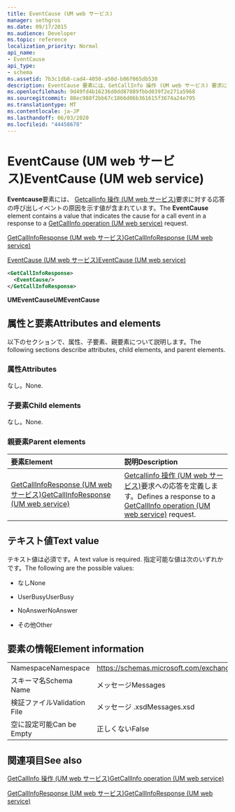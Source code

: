 ```yaml
---
title: EventCause (UM web サービス)
manager: sethgros
ms.date: 09/17/2015
ms.audience: Developer
ms.topic: reference
localization_priority: Normal
api_name:
- EventCause
api_type:
- schema
ms.assetid: 7b3c1db8-cad4-4050-a50d-b06f065db530
description: EventCause 要素には、GetCallInfo 操作 (UM web サービス) 要求に対する応答の呼び出しイベントの原因を示す値が含まれています。
ms.openlocfilehash: 9d49fd4b16236d0dd87889fbbd039f2e271a5968
ms.sourcegitcommit: 88ec988f2bb67c1866d06b361615f3674a24e795
ms.translationtype: MT
ms.contentlocale: ja-JP
ms.lasthandoff: 06/03/2020
ms.locfileid: "44458678"
---
```

# <a name="eventcause-um-web-service"></a><span data-ttu-id="0a9ad-103">EventCause (UM web サービス)</span><span class="sxs-lookup"><span data-stu-id="0a9ad-103">EventCause (UM web service)</span></span>

<span data-ttu-id="0a9ad-104">**Eventcause**要素には、 [Getcallinfo 操作 (UM web サービス)](getcallinfo-operation-um-web-service.md)要求に対する応答の呼び出しイベントの原因を示す値が含まれています。</span><span class="sxs-lookup"><span data-stu-id="0a9ad-104">The **EventCause** element contains a value that indicates the cause for a call event in a response to a [GetCallInfo operation (UM web service)](getcallinfo-operation-um-web-service.md) request.</span></span> 
  
[<span data-ttu-id="0a9ad-105">GetCallInfoResponse (UM web サービス)</span><span class="sxs-lookup"><span data-stu-id="0a9ad-105">GetCallInfoResponse (UM web service)</span></span>](getcallinforesponse-um-web-service.md)
  
[<span data-ttu-id="0a9ad-106">EventCause (UM web サービス)</span><span class="sxs-lookup"><span data-stu-id="0a9ad-106">EventCause (UM web service)</span></span>](eventcause-um-web-service.md)
  
```xml
<GetCallInfoResponse>
  <EventCause/>
</GetCallInfoResponse>
```

 <span data-ttu-id="0a9ad-107">**UMEventCause**</span><span class="sxs-lookup"><span data-stu-id="0a9ad-107">**UMEventCause**</span></span>
## <a name="attributes-and-elements"></a><span data-ttu-id="0a9ad-108">属性と要素</span><span class="sxs-lookup"><span data-stu-id="0a9ad-108">Attributes and elements</span></span>

<span data-ttu-id="0a9ad-109">以下のセクションで、属性、子要素、親要素について説明します。</span><span class="sxs-lookup"><span data-stu-id="0a9ad-109">The following sections describe attributes, child elements, and parent elements.</span></span>
  
### <a name="attributes"></a><span data-ttu-id="0a9ad-110">属性</span><span class="sxs-lookup"><span data-stu-id="0a9ad-110">Attributes</span></span>

<span data-ttu-id="0a9ad-111">なし。</span><span class="sxs-lookup"><span data-stu-id="0a9ad-111">None.</span></span>
  
### <a name="child-elements"></a><span data-ttu-id="0a9ad-112">子要素</span><span class="sxs-lookup"><span data-stu-id="0a9ad-112">Child elements</span></span>

<span data-ttu-id="0a9ad-113">なし。</span><span class="sxs-lookup"><span data-stu-id="0a9ad-113">None.</span></span>
  
### <a name="parent-elements"></a><span data-ttu-id="0a9ad-114">親要素</span><span class="sxs-lookup"><span data-stu-id="0a9ad-114">Parent elements</span></span>

|<span data-ttu-id="0a9ad-115">**要素**</span><span class="sxs-lookup"><span data-stu-id="0a9ad-115">**Element**</span></span>|<span data-ttu-id="0a9ad-116">**説明**</span><span class="sxs-lookup"><span data-stu-id="0a9ad-116">**Description**</span></span>|
|:-----|:-----|
|[<span data-ttu-id="0a9ad-117">GetCallInfoResponse (UM web サービス)</span><span class="sxs-lookup"><span data-stu-id="0a9ad-117">GetCallInfoResponse (UM web service)</span></span>](getcallinforesponse-um-web-service.md) <br/> |<span data-ttu-id="0a9ad-118">[Getcallinfo 操作 (UM web サービス)](getcallinfo-operation-um-web-service.md)要求への応答を定義します。</span><span class="sxs-lookup"><span data-stu-id="0a9ad-118">Defines a response to a [GetCallInfo operation (UM web service)](getcallinfo-operation-um-web-service.md) request.</span></span>  <br/> |
   
## <a name="text-value"></a><span data-ttu-id="0a9ad-119">テキスト値</span><span class="sxs-lookup"><span data-stu-id="0a9ad-119">Text value</span></span>

<span data-ttu-id="0a9ad-120">テキスト値は必須です。</span><span class="sxs-lookup"><span data-stu-id="0a9ad-120">A text value is required.</span></span> <span data-ttu-id="0a9ad-121">指定可能な値は次のいずれかです。</span><span class="sxs-lookup"><span data-stu-id="0a9ad-121">The following are the possible values:</span></span>
  
- <span data-ttu-id="0a9ad-122">なし</span><span class="sxs-lookup"><span data-stu-id="0a9ad-122">None</span></span>
    
- <span data-ttu-id="0a9ad-123">UserBusy</span><span class="sxs-lookup"><span data-stu-id="0a9ad-123">UserBusy</span></span>
    
- <span data-ttu-id="0a9ad-124">NoAnswer</span><span class="sxs-lookup"><span data-stu-id="0a9ad-124">NoAnswer</span></span>
    
- <span data-ttu-id="0a9ad-125">その他</span><span class="sxs-lookup"><span data-stu-id="0a9ad-125">Other</span></span>
    
## <a name="element-information"></a><span data-ttu-id="0a9ad-126">要素の情報</span><span class="sxs-lookup"><span data-stu-id="0a9ad-126">Element information</span></span>

|||
|:-----|:-----|
|<span data-ttu-id="0a9ad-127">Namespace</span><span class="sxs-lookup"><span data-stu-id="0a9ad-127">Namespace</span></span>  <br/> |https://schemas.microsoft.com/exchange/services/2006/messages  <br/> |
|<span data-ttu-id="0a9ad-128">スキーマ名</span><span class="sxs-lookup"><span data-stu-id="0a9ad-128">Schema Name</span></span>  <br/> |<span data-ttu-id="0a9ad-129">メッセージ</span><span class="sxs-lookup"><span data-stu-id="0a9ad-129">Messages</span></span>  <br/> |
|<span data-ttu-id="0a9ad-130">検証ファイル</span><span class="sxs-lookup"><span data-stu-id="0a9ad-130">Validation File</span></span>  <br/> |<span data-ttu-id="0a9ad-131">メッセージ .xsd</span><span class="sxs-lookup"><span data-stu-id="0a9ad-131">Messages.xsd</span></span>  <br/> |
|<span data-ttu-id="0a9ad-132">空に設定可能</span><span class="sxs-lookup"><span data-stu-id="0a9ad-132">Can be Empty</span></span>  <br/> |<span data-ttu-id="0a9ad-133">正しくない</span><span class="sxs-lookup"><span data-stu-id="0a9ad-133">False</span></span>  <br/> |
   
## <a name="see-also"></a><span data-ttu-id="0a9ad-134">関連項目</span><span class="sxs-lookup"><span data-stu-id="0a9ad-134">See also</span></span>



[<span data-ttu-id="0a9ad-135">GetCallInfo 操作 (UM web サービス)</span><span class="sxs-lookup"><span data-stu-id="0a9ad-135">GetCallInfo operation (UM web service)</span></span>](getcallinfo-operation-um-web-service.md)
  
[<span data-ttu-id="0a9ad-136">GetCallInfoResponse (UM web サービス)</span><span class="sxs-lookup"><span data-stu-id="0a9ad-136">GetCallInfoResponse (UM web service)</span></span>](getcallinforesponse-um-web-service.md)

